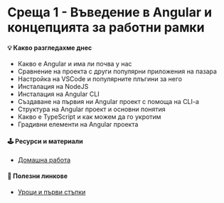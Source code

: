 # Среща 1 - Въведение в Angular и концепцията за работни рамки
 
#### 💡 Какво разгледахме днес
- Какво е Angular и има ли почва у нас
- Сравнение на проекта с други популярни приложения на пазара
- Настройка на VSCode и популярните плъгини за него 
- Инсталация на NodeJS
- Инсталация на Angular CLI
- Създаване на първия ни Angular проект с помоща на CLI-a
- Структура на Angular проект и основни понятия
- Какво е TypeScript и как можем да го укротим
- Градивни елементи на Angular проекта

#### 🕹️ Ресурси и материали
- [Домашна работа](./hw)

#### 🔗 Полезни линкове
- [Уроци и първи стъпки](https://angular.dev/)


<!-- #### 🔗 Полезни линкове
- [Уроци и първи стъпки](https://angular.dev/)
- [Компоненти](https://angular.io/guide/component-overview)
- [Сервизи](https://angular.io/guide/architecture-services)
- [Темплеити](https://angular.io/guide/template-overview) -->

<!-- #### 🕹️ Ресурси и материали
- [Сорс код от срещата](./source/) -->